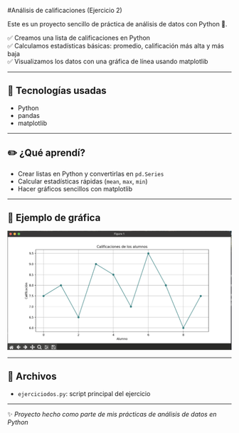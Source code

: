 #Análisis de calificaciones (Ejercicio 2)

Este es un proyecto sencillo de práctica de análisis de datos con Python 🐍.

✅ Creamos una lista de calificaciones en Python  
✅ Calculamos estadísticas básicas: promedio, calificación más alta y más baja  
✅ Visualizamos los datos con una gráfica de línea usando matplotlib

---

## 🚀 Tecnologías usadas
- Python
- pandas
- matplotlib

---

## ✏️ ¿Qué aprendí?
- Crear listas en Python y convertirlas en `pd.Series`
- Calcular estadísticas rápidas (`mean`, `max`, `min`)
- Hacer gráficos sencillos con matplotlib

---

## 📸 Ejemplo de gráfica

![Gráfico de calificaciones](captura.png)

---

## 📂 Archivos
- `ejerciciodos.py`: script principal del ejercicio

---

✨ *Proyecto hecho como parte de mis prácticas de análisis de datos en Python*

